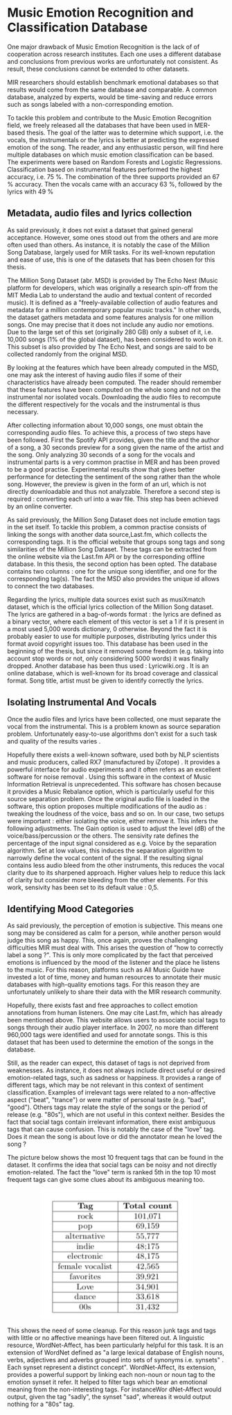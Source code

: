
# Music Emotion Recognition and Classification Database

 One major drawback of Music Emotion Recognition is the lack of of cooperation across research institutes.  Each one uses a different database and conclusions from previous works are unfortunately not consistent. As result, these conclusions cannot be extended to other datasets. 

MIR researchers should establish benchmark emotional databases so that results would come from the same database and comparable.  A common database, analyzed by experts, would be time-saving and reduce errors such as songs labeled with a non-corresponding emotion. 

To tackle this problem and contribute to the Music Emotion Recognition field, we freely released all the databases that have been used in MER-based thesis. The goal of the latter was to determine which support, i.e. the vocals, the instrumentals or the lyrics is better at predicting the expressed emotion of the song. The reader, and any enthusiastic person, will find here multiple databases on which music emotion classification can be based. The experiments were based on Random Forests and Logistic Regressions. Classification based on instrumental features performed the highest accuracy, i.e. 75 %. The combination of the three supports provided an 67 % accuracy. Then the vocals came with an accuracy 63 %, followed by the lyrics with 49 % 


 ## Metadata, audio files and lyrics collection

As said previously, it does not exist a dataset that gained general acceptance. However, some ones stood out from the others and are more often used than others. As instance, it is notably the case of the Million Song Database, largely used for MIR tasks. For its well-known reputation and ease of use, this is one of the datasets that has been chosen for this thesis. 

The Million Song Dataset (abr. MSD) is provided by The Echo Nest (Music platform for developers, which was originally a research spin-off from the MIT Media Lab to understand the audio and textual content of recorded music). It is defined as a "freely-available collection of audio features and metadata for a million contemporary popular music tracks." In other words, the dataset gathers metadata and some features analysis for one million songs. One may precise that it does not include any audio nor emotions. Due to the large set of this set (originally 280 GB) only a subset of it, i.e. 10,000 songs (1% of the global dataset), has been considered to work on it. This subset is also provided by The Echo Nest, and songs are said to be collected randomly from the original MSD. 


By looking at the features which have been already computed in the MSD, one may ask the interest of having audio files if some of their characteristics have already been computed. The reader should remember that these features have been computed on the whole song and not on the instrumental nor isolated vocals. Downloading the audio files to recompute the different respectively for the vocals and the instrumental is thus necessary.


After collecting information about 10,000 songs, one must obtain the corresponding audio files. To achieve this, a process of two steps have been followed. First the Spotify API provides, given the title and the author of a song, a 30 seconds preview for a song given the name of the artist and the song. Only analyzing 30 seconds of a song for the vocals and instrumental parts is a very common practise in MER and has been proved to be a good practise. Experimental results show that gives better performance for detecting the sentiment of the song rather than the whole song. However, the preview is given in the form of an url, which is not directly downloadable and thus not analyzable. Therefore a second step is required : converting each url into a wav file. This step has been achieved by an online converter.

As said previously, the Million Song Dataset does not include emotion tags in the set itself. To tackle this problem, a common practise consists of linking the songs with another data source,Last.fm, which collects the corresponding tags. It is the official website that groups song tags and song similarities of the Million Song Dataset. These tags can be extracted from the online website via the Last.fm API or by the corresponding offline database. In this thesis, the second option has been opted. The database contains two columns : one for the unique song identifier, and one for the corresponding tag(s). The fact the MSD also provides the unique id allows to connect the two databases.


Regarding the lyrics, multiple data sources exist such as musiXmatch dataset, which is the official lyrics collection of the Million Song dataset. The lyrics are gathered in a bag-of-words format : the lyrics are defined as a binary vector, where each element of this vector is set a 1 if it is present in a most used 5,000 words dictionary, 0 otherwise. Beyond the fact it is probably easier to use for multiple purposes, distributing lyrics under this format avoid copyright issues too. This database has been used in the beginning of the thesis, but since it removed some freedom (e.g. taking into account stop words or not, only considering 5000 words)
it was finally dropped. Another database has been thus used : Lyricwiki.org . It is an online database, which is well-known for its broad coverage and classical format. Song title, artist must be given to identify correctly the lyrics. 

## Isolating Instrumental And Vocals
Once the audio files and lyrics have been collected, one must separate the vocal from the instrumental. This is a problem known as source separation problem. Unfortunately easy-to-use algorithms don't exist for a such task and quality of the results varies .


Hopefully there exists a well-known software, used both by NLP scientists and music producers, called RX7 (manufactured by iZotope) . It provides a powerful interface for audio experiments and it often refers as an excellent software for noise removal . Using this software in the context of Music Information Retrieval is unprecedented. This software has chosen because it provides a Music Rebalance option, which is particularly useful for this source separation problem. Once the original audio file is loaded in the software, this option proposes multiple modifications of the audio as : tweaking the loudness of the voice, bass and so on. In our case, two setups were important : either isolating the voice, either remove it. This infers the following adjustments. The Gain option is used to adjust the level (dB) of the voice/bass/percussion or the others. The sensivity rate defines the percentage of the input signal considered as e.g. Voice by the separation algorithm. Set at low values, this induces the separation algorithm to narrowly define the vocal content of the signal. If the resulting signal contains less audio bleed from the other instruments, this reduces the vocal clarity due to its sharpened approach. Higher values help to reduce this lack of clarity but consider more bleeding from the other elements. For this work, sensivity has been set to its default value : 0,5.


## Identifying Mood Categories
As said previously, the perception of emotion is subjective. This means one song may be considered as calm for a person, while another person would judge this song as happy. This, once again, proves the challenging difficulties MIR must deal with. This arises the question of “how to correctly label a song ?". This is only more complicated by the fact that perceived emotions is influenced by the mood of the listener and the place he listens to the music. For this reason, platforms such as All Music Guide have invested a lot of time, money and human resources to annotate their music databases with high-quality emotions tags. For this reason they are unfortunately unlikely to share their data with the MIR research community. 


Hopefully, there exists fast and free approaches to collect emotion annotations from human listeners. One may cite Last.fm, which has already been mentioned above. This website allows users to associate social tags to songs through their audio player interface. In 2007, no more than different 960,000 tags were identified and used for annotate songs. This is this dataset that has been used to determine the emotion of the songs in the database.


Still, as the reader can expect, this dataset of tags is not deprived from weaknesses. As instance, it does not always include direct useful or desired emotion-related tags, such as sadness or happiness. It provides a range of different tags, which may be not relevant in this context of sentiment classification. Examples of irrelevant tags were related to a non-affective aspect ("beat", "trance") or were matter of personal taste (e.g. "bad", "good"). Others tags may relate the style of the songs or the period of release (e.g. "80s"), which are not useful in this context neither. Besides the fact that social tags contain irrelevant information, there exist ambiguous tags that can cause confusion. This is notably the case of the "love" tag. Does it mean the song is about love or did the annotator mean he loved the song ? 


The picture below shows the most 10 frequent tags that can be found in the dataset. It confirms the idea that social tags can be noisy and not directly emotion-related. The fact the "love" term is ranked 5th in the top 10 most frequent tags can give some clues about its ambiguous meaning too. 


<p align="center">
  <img width="350" height="300" src="https://github.com/thomasberton/musicemotionrecognition/blob/master/pictures/junktags.png">
</p>


This shows the need of some cleanup. For this reason junk tags and tags with little or no affective meanings have been filtered out. A linguistic resource, WordNet-Affect, has been particularly helpful for this task. It is an extension of WordNet defined as "a large lexical database of English nouns, verbs, adjectives and adverbs grouped into sets of synonyms i.e. synsets" . Each synset represent a distinct concept". WordNet-Affect, its extension, provides a powerful support by linking each non-noun or noun tag to the emotion synset it refer. It helped to filter tags which bear an emotional meaning from the non-interesting tags. For instanceWor dNet-Affect would output, given the tag "sadly", the synset "sad", whereas it would output nothing for a "80s" tag.







